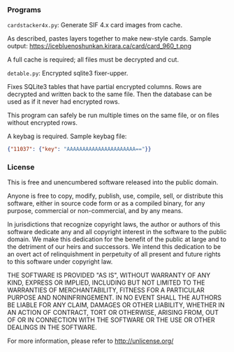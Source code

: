### Programs

`cardstacker4x.py`: Generate SIF 4.x card images from cache.

As described, pastes layers together to make new-style cards.
Sample output: https://icebluenoshunkan.kirara.ca/card/card_960_t.png

A full cache is required; all files must be decrypted and cut.

`detable.py`: Encrypted sqlite3 fixer-upper.

Fixes SQLite3 tables that have partial encrypted columns. Rows are decrypted and
written back to the same file. Then the database can be used as if it never had
encrypted rows.

This program can safely be run multiple times on the same file,
or on files without encrypted rows.

A keybag is required. Sample keybag file:

```json
{"11037": {"key": "AAAAAAAAAAAAAAAAAAAAAA=="}}
```

### License

This is free and unencumbered software released into the public domain.

Anyone is free to copy, modify, publish, use, compile, sell, or
distribute this software, either in source code form or as a compiled
binary, for any purpose, commercial or non-commercial, and by any
means.

In jurisdictions that recognize copyright laws, the author or authors
of this software dedicate any and all copyright interest in the
software to the public domain. We make this dedication for the benefit
of the public at large and to the detriment of our heirs and
successors. We intend this dedication to be an overt act of
relinquishment in perpetuity of all present and future rights to this
software under copyright law.

THE SOFTWARE IS PROVIDED "AS IS", WITHOUT WARRANTY OF ANY KIND,
EXPRESS OR IMPLIED, INCLUDING BUT NOT LIMITED TO THE WARRANTIES OF
MERCHANTABILITY, FITNESS FOR A PARTICULAR PURPOSE AND NONINFRINGEMENT.
IN NO EVENT SHALL THE AUTHORS BE LIABLE FOR ANY CLAIM, DAMAGES OR
OTHER LIABILITY, WHETHER IN AN ACTION OF CONTRACT, TORT OR OTHERWISE,
ARISING FROM, OUT OF OR IN CONNECTION WITH THE SOFTWARE OR THE USE OR
OTHER DEALINGS IN THE SOFTWARE.

For more information, please refer to <http://unlicense.org/>
